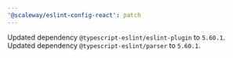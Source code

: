 ```yaml
---
'@scaleway/eslint-config-react': patch
---
```


Updated dependency `@typescript-eslint/eslint-plugin` to `5.60.1`.
Updated dependency `@typescript-eslint/parser` to `5.60.1`.
